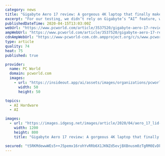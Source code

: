 ```yaml
---
category: news
title: "Gigabyte Aero 17 review: A gorgeous 4K laptop that finally makes sense"
excerpt: "For our testing, we didn’t rely on Gigabyte’s “AI” feature, which references an AI database for guidance on how hard it can push loads. Instead we set the laptop to its “gaming” fan threshold and set the GPU and CPU settings to their maximum setting. We don’t believe this to be an overclock, but it’s also hard to say because the ..."
publishedDateTime: 2020-04-15T13:03:00Z
webUrl: "https://www.pcworld.com/article/3537520/gigabyte-aero-17-review.html"
ampWebUrl: "https://www.pcworld.com/article/3537520/gigabyte-aero-17-review.amp.html"
cdnAmpWebUrl: "https://www-pcworld-com.cdn.ampproject.org/c/s/www.pcworld.com/article/3537520/gigabyte-aero-17-review.amp.html"
type: article
quality: 74
heat: 75
published: true

provider:
  name: PC World
  domain: pcworld.com
  images:
    - url: "https://insideout.app/ai/assets/images/organizations/pcworld.com-50x50.jpg"
      width: 50
      height: 50

topics:
  - AI Hardware
  - AI

images:
  - url: "https://images.idgesg.net/images/article/2020/04/aero_17_lid-100838518-large.jpg"
    width: 1200
    height: 800
    title: "Gigabyte Aero 17 review: A gorgeous 4K laptop that finally makes sense"

secured: "t5RKMdewwWEs5++J5pemx16rohYvRRb6X1JKNZd5evjBXBnusm0zTgRM0EvDkObBnwwSbAME5zbWvvq8+GCWAM3y1V3qL77o0lwhsg05irTvDP8I+Yq2Sq4WmW+2xvbimKHDQwTfgu6LQao44xjUieV80pp7qqOw9Nz/6NmDCV5kLu7JD98TwVWi25oizNTfcKlWDyUDuigapYA6HPyX+eXDXlISsO2t7tuFiA8SK6HSmad6UFPT3WihDc69uEjPsDJODUA+OFxgkukHv/rq7Y9U58lwzUrrCYYzFKEYaIfPvBGp+ko5QtXvmJofTc9K;qeYBWTyQk6h9NP02g0OqLw=="
---
```


